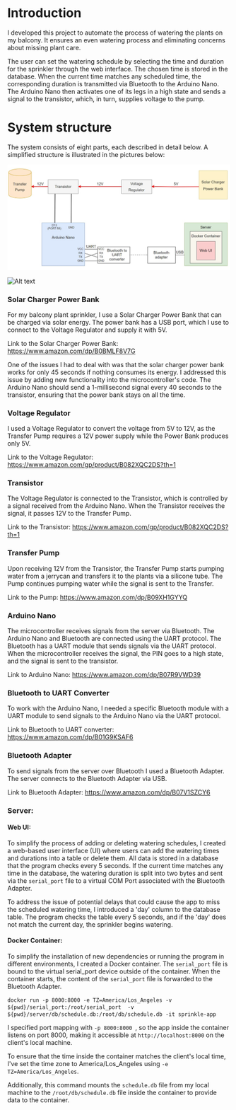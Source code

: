 # Introduction

I developed this project to automate the process of watering the plants on my balcony. It ensures an even watering process and eliminating concerns about missing plant care. 

The user can set the watering schedule by selecting the time and duration for the sprinkler through the web interface. The chosen time is stored in the database. When the current time matches any scheduled time, the corresponding duration is transmitted via Bluetooth to the Arduino Nano. The Arduino Nano then activates one of its legs in a high state and sends a signal to the transistor, which, in turn, supplies voltage to the pump.

# System structure 

The system consists of eight parts, each described in detail below. A simplified structure is illustrated in the pictures below:

![Alt text](image-4.png)

![Alt text](photo.png)

### Solar Charger Power Bank

For my balcony plant sprinkler, I use a Solar Charger Power Bank that can be charged via solar energy. The power bank has a USB port, which I use to connect to the Voltage Regulator and supply it with 5V.

Link to the Solar Charger Power Bank: https://www.amazon.com/dp/B0BMLF8V7G

One of the issues I had to deal with was that the solar charger power bank works for only 45 seconds if nothing consumes its energy. I addressed this issue by adding new functionality into the microcontroller's code. The Arduino Nano should send a 1-millisecond signal every 40 seconds to the transistor, ensuring that the power bank stays on all the time. 

### Voltage Regulator

I used a Voltage Regulator to convert the voltage from 5V to 12V, as the Transfer Pump requires a 12V power supply while the Power Bank produces only 5V. 

Link to the Voltage Regulator: https://www.amazon.com/gp/product/B082XQC2DS?th=1

### Transistor

The Voltage Regulator is connected to the Transistor, which is controlled by a signal received from the Arduino Nano. When the Transistor receives the signal, it passes 12V to the Transfer Pump.

Link to the Transistor: https://www.amazon.com/gp/product/B082XQC2DS?th=1

### Transfer Pump

Upon receiving 12V from the Transistor, the Transfer Pump starts pumping water from a jerrycan and transfers it to the plants via a silicone tube. The Pump continues pumping water while the signal is sent to the Transfer.

Link to the Pump: https://www.amazon.com/dp/B09XH1GYYQ 

### Arduino Nano

The microcontroller receives signals from the server via Bluetooth. The Arduino Nano and Bluetooth are connected using the UART protocol. The Bluetooth has a UART module that sends signals via the UART protocol. When the microcontroller receives the signal, the PIN goes to a high state, and the signal is sent to the transistor. 

Link to Arduino Nano: https://www.amazon.com/dp/B07R9VWD39

### Bluetooth to UART Converter

To work with the Arduino Nano, I needed a specific Bluetooth module with a UART module to send signals to the Arduino Nano via the UART protocol.

Link to Bluetooth to UART converter: https://www.amazon.com/dp/B01G9KSAF6

### Bluetooth Adapter

To send signals from the server over Bluetooth I used a Bluetooth Adapter. The server connects to the Bluetooth Adapter via USB.

Link to Bluetooth Adapter: https://www.amazon.com/dp/B07V1SZCY6

### Server:

#### Web UI: 

To simplify the process of adding or deleting watering schedules, I created a web-based user interface (UI) where users can add the watering times and durations into a table or delete them. All data is stored in a database that the program checks every 5 seconds. If the current time matches any time in the database, the watering duration is split into two bytes and sent via the `serial_port` file to a virtual COM Port associated with the Bluetooth Adapter.

To address the issue of potential delays that could cause the app to miss the scheduled watering time, I introduced a 'day' column to the database table. The program checks the table every 5 seconds, and if the 'day' does not match the current day, the sprinkler begins watering.

#### Docker Container:

To simplify the installation of new dependencies or running the program in different environments, I created a Docker container. The `serial_port` file is bound to the virtual serial_port device outside of the container. When the container starts, the content of the `serial_port` file is forwarded to the Bluetooth Adapter.

```
docker run -p 8000:8000 -e TZ=America/Los_Angeles -v ${pwd}/serial_port:/root/serial_port  -v ${pwd}/server/db/schedule.db:/root/db/schedule.db -it sprinkle-app
```

I specified port mapping with ```-p 8000:8000 ```, so the app inside the container listens on port 8000, making it accessible at ```http://localhost:8000``` on the client's local machine.

To ensure that the time inside the container matches the client's local time, I've set the time zone to America/Los_Angeles using ```-e TZ=America/Los_Angeles```.

Additionally, this command mounts the ```schedule.db``` file from my local machine to the ```/root/db/schedule.db``` file inside the container to provide data to the container.